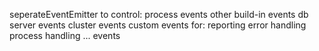 seperateEventEmitter to control:
  process events
  other build-in events
  db server events
  cluster events
  custom events for:
    reporting
    error handling
    process handling
  ... events